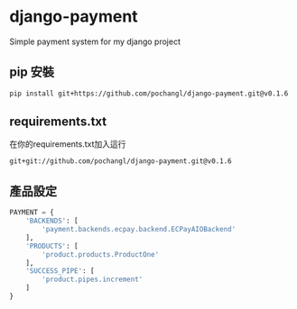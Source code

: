 # django-payment
Simple payment system for my django project


## pip 安裝
```bash
pip install git+https://github.com/pochangl/django-payment.git@v0.1.6
```

## requirements.txt

在你的requirements.txt加入這行
```
git+git://github.com/pochangl/django-payment.git@v0.1.6
```

## 產品設定


```python
PAYMENT = {
    'BACKENDS': [
        'payment.backends.ecpay.backend.ECPayAIOBackend'
    ],
    'PRODUCTS': [
        'product.products.ProductOne'
    ],
    'SUCCESS_PIPE': [
        'product.pipes.increment'
    ]
}
```
